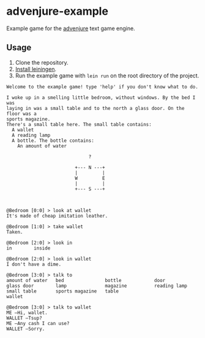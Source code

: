 # advenjure-example

Example game for the [advenjure](https://github.com/facundoolano/advenjure) text game engine.

## Usage
1. Clone the repository.
2. [Install leiningen](http://leiningen.org/#install).
3. Run the example game with `lein run` on the root directory of the project.


```
Welcome to the example game! type 'help' if you don't know what to do.

I woke up in a smelling little bedroom, without windows. By the bed I was
laying in was a small table and to the north a glass door. On the floor was a
sports magazine.
There's a small table here. The small table contains:
  A wallet
  A reading lamp
  A bottle. The bottle contains:
    An amount of water

                              ?

                         +--- N ---+
                         |         |
                         W         E
                         |         |
                         +--- S ---+



@Bedroom [0:0] > look at wallet
It's made of cheap imitation leather.

@Bedroom [1:0] > take wallet
Taken.

@Bedroom [2:0] > look in
in        inside

@Bedroom [2:0] > look in wallet
I don't have a dime.

@Bedroom [3:0] > talk to
amount of water   bed               bottle            door              glass door        lamp              magazine          reading lamp      small table       sports magazine   table
wallet

@Bedroom [3:0] > talk to wallet
ME —Hi, wallet.
WALLET —Tsup?
ME —Any cash I can use?
WALLET —Sorry.
```
